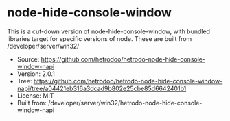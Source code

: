 # node-hide-console-window

This is a cut-down version of node-hide-console-window, with
bundled libraries target for specific versions of node. These are built
from /developer/server/win32/

* Source: https://github.com/hetrodoo/hetrodo-node-hide-console-window-napi
* Version: 2.0.1
* Tree: https://github.com/hetrodoo/hetrodo-node-hide-console-window-napi/tree/a04421eb316a3dcad9b802e25cbe85d6642401b1
* License: MIT
* Built from: /developer/server/win32/hetrodo-node-hide-console-window-napi
